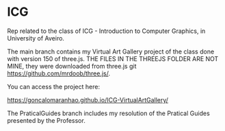 # ICG
Rep related to the class of ICG - Introduction to Computer Graphics, in University of Aveiro.

The main branch contains my Virtual Art Gallery project of the class done with version 150 of three.js. THE FILES IN THE THREEJS FOLDER ARE NOT MINE, they were downloaded from three.js git https://github.com/mrdoob/three.js/.

You can access the project here:

https://goncalomaranhao.github.io/ICG-VirtualArtGallery/


The PraticalGuides branch includes my resolution of the Pratical Guides presented by the Professor.
